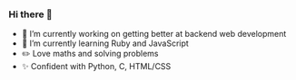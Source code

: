 ### Hi there 👋

- 🔭 I’m currently working on getting better at backend web development
- 🌱 I’m currently learning Ruby and JavaScript
- ✏️ Love maths and solving problems
- ✨ Confident with Python, C, HTML/CSS



<!--
**HufsaHaq/HufsaHaq** is a ✨ _special_ ✨ repository because its `README.md` (this file) appears on your GitHub profile.

Here are some ideas to get you started:

- 🔭 I’m currently working on ...
- 🌱 I’m currently learning ...
- 👯 I’m looking to collaborate on ...
- 🤔 I’m looking for help with ...
- 💬 Ask me about ...
- 📫 How to reach me: ...
- 😄 Pronouns: ...
- ⚡ Fun fact: ...
-->
